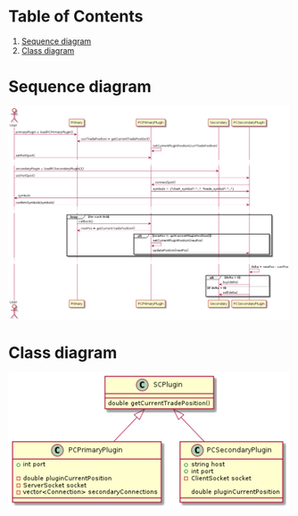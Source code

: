 
# Table of Contents

1.  [Sequence diagram](#orge4af65b)
2.  [Class diagram](#orgc10581c)


<a id="orge4af65b"></a>

# Sequence diagram

![img](sequence.png)


<a id="orgc10581c"></a>

# Class diagram

![img](class.png)

